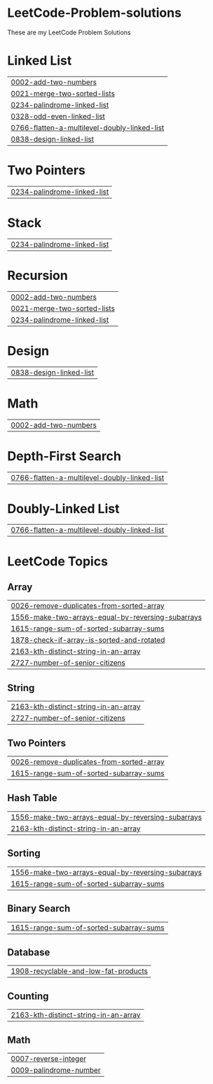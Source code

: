 # LeetCode-Problem-solutions
These are my LeetCode Problem Solutions


# Linked List
|  |
| ------- |
| [0002-add-two-numbers](https://github.com/Gautam2001j/LeetCode-Problem-solutions/tree/master/0002-add-two-numbers) |
| [0021-merge-two-sorted-lists](https://github.com/Gautam2001j/LeetCode-Problem-solutions/tree/master/0021-merge-two-sorted-lists) |
| [0234-palindrome-linked-list](https://github.com/Gautam2001j/LeetCode-Problem-solutions/tree/master/0234-palindrome-linked-list) |
| [0328-odd-even-linked-list](https://github.com/Gautam2001j/LeetCode-Problem-solutions/tree/master/0328-odd-even-linked-list) |
| [0766-flatten-a-multilevel-doubly-linked-list](https://github.com/Gautam2001j/LeetCode-Problem-solutions/tree/master/0766-flatten-a-multilevel-doubly-linked-list) |
| [0838-design-linked-list](https://github.com/Gautam2001j/LeetCode-Problem-solutions/tree/master/0838-design-linked-list) |
# Two Pointers
|  |
| ------- |
| [0234-palindrome-linked-list](https://github.com/Gautam2001j/LeetCode-Problem-solutions/tree/master/0234-palindrome-linked-list) |
# Stack
|  |
| ------- |
| [0234-palindrome-linked-list](https://github.com/Gautam2001j/LeetCode-Problem-solutions/tree/master/0234-palindrome-linked-list) |
# Recursion
|  |
| ------- |
| [0002-add-two-numbers](https://github.com/Gautam2001j/LeetCode-Problem-solutions/tree/master/0002-add-two-numbers) |
| [0021-merge-two-sorted-lists](https://github.com/Gautam2001j/LeetCode-Problem-solutions/tree/master/0021-merge-two-sorted-lists) |
| [0234-palindrome-linked-list](https://github.com/Gautam2001j/LeetCode-Problem-solutions/tree/master/0234-palindrome-linked-list) |
# Design
|  |
| ------- |
| [0838-design-linked-list](https://github.com/Gautam2001j/LeetCode-Problem-solutions/tree/master/0838-design-linked-list) |
# Math
|  |
| ------- |
| [0002-add-two-numbers](https://github.com/Gautam2001j/LeetCode-Problem-solutions/tree/master/0002-add-two-numbers) |
# Depth-First Search
|  |
| ------- |
| [0766-flatten-a-multilevel-doubly-linked-list](https://github.com/Gautam2001j/LeetCode-Problem-solutions/tree/master/0766-flatten-a-multilevel-doubly-linked-list) |
# Doubly-Linked List
|  |
| ------- |
| [0766-flatten-a-multilevel-doubly-linked-list](https://github.com/Gautam2001j/LeetCode-Problem-solutions/tree/master/0766-flatten-a-multilevel-doubly-linked-list) |
<!---LeetCode Topics Start-->
# LeetCode Topics
## Array
|  |
| ------- |
| [0026-remove-duplicates-from-sorted-array](https://github.com/Gautam2001j/LeetCode-Problem-solutions/tree/master/0026-remove-duplicates-from-sorted-array) |
| [1556-make-two-arrays-equal-by-reversing-subarrays](https://github.com/Gautam2001j/LeetCode-Problem-solutions/tree/master/1556-make-two-arrays-equal-by-reversing-subarrays) |
| [1615-range-sum-of-sorted-subarray-sums](https://github.com/Gautam2001j/LeetCode-Problem-solutions/tree/master/1615-range-sum-of-sorted-subarray-sums) |
| [1878-check-if-array-is-sorted-and-rotated](https://github.com/Gautam2001j/LeetCode-Problem-solutions/tree/master/1878-check-if-array-is-sorted-and-rotated) |
| [2163-kth-distinct-string-in-an-array](https://github.com/Gautam2001j/LeetCode-Problem-solutions/tree/master/2163-kth-distinct-string-in-an-array) |
| [2727-number-of-senior-citizens](https://github.com/Gautam2001j/LeetCode-Problem-solutions/tree/master/2727-number-of-senior-citizens) |
## String
|  |
| ------- |
| [2163-kth-distinct-string-in-an-array](https://github.com/Gautam2001j/LeetCode-Problem-solutions/tree/master/2163-kth-distinct-string-in-an-array) |
| [2727-number-of-senior-citizens](https://github.com/Gautam2001j/LeetCode-Problem-solutions/tree/master/2727-number-of-senior-citizens) |
## Two Pointers
|  |
| ------- |
| [0026-remove-duplicates-from-sorted-array](https://github.com/Gautam2001j/LeetCode-Problem-solutions/tree/master/0026-remove-duplicates-from-sorted-array) |
| [1615-range-sum-of-sorted-subarray-sums](https://github.com/Gautam2001j/LeetCode-Problem-solutions/tree/master/1615-range-sum-of-sorted-subarray-sums) |
## Hash Table
|  |
| ------- |
| [1556-make-two-arrays-equal-by-reversing-subarrays](https://github.com/Gautam2001j/LeetCode-Problem-solutions/tree/master/1556-make-two-arrays-equal-by-reversing-subarrays) |
| [2163-kth-distinct-string-in-an-array](https://github.com/Gautam2001j/LeetCode-Problem-solutions/tree/master/2163-kth-distinct-string-in-an-array) |
## Sorting
|  |
| ------- |
| [1556-make-two-arrays-equal-by-reversing-subarrays](https://github.com/Gautam2001j/LeetCode-Problem-solutions/tree/master/1556-make-two-arrays-equal-by-reversing-subarrays) |
| [1615-range-sum-of-sorted-subarray-sums](https://github.com/Gautam2001j/LeetCode-Problem-solutions/tree/master/1615-range-sum-of-sorted-subarray-sums) |
## Binary Search
|  |
| ------- |
| [1615-range-sum-of-sorted-subarray-sums](https://github.com/Gautam2001j/LeetCode-Problem-solutions/tree/master/1615-range-sum-of-sorted-subarray-sums) |
## Database
|  |
| ------- |
| [1908-recyclable-and-low-fat-products](https://github.com/Gautam2001j/LeetCode-Problem-solutions/tree/master/1908-recyclable-and-low-fat-products) |
## Counting
|  |
| ------- |
| [2163-kth-distinct-string-in-an-array](https://github.com/Gautam2001j/LeetCode-Problem-solutions/tree/master/2163-kth-distinct-string-in-an-array) |
## Math
|  |
| ------- |
| [0007-reverse-integer](https://github.com/Gautam2001j/LeetCode-Problem-solutions/tree/master/0007-reverse-integer) |
| [0009-palindrome-number](https://github.com/Gautam2001j/LeetCode-Problem-solutions/tree/master/0009-palindrome-number) |
<!---LeetCode Topics End-->